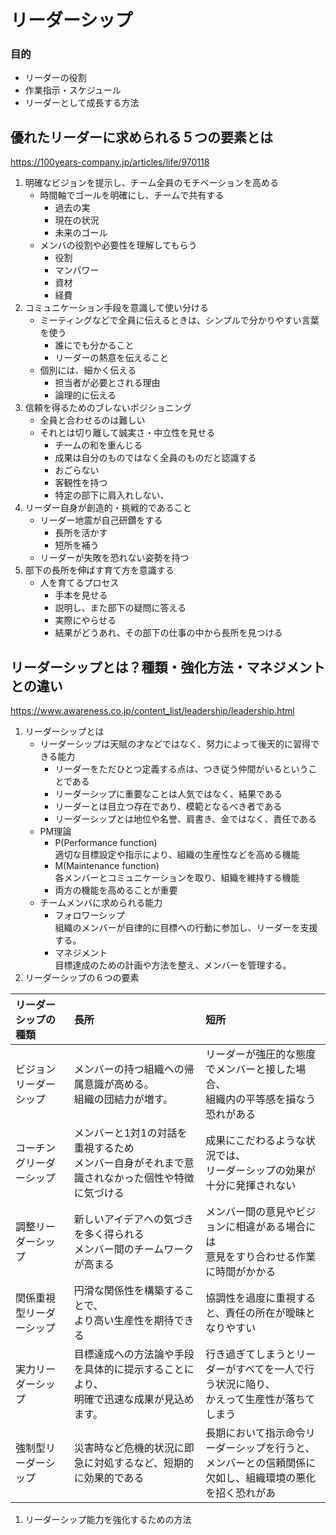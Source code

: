 # リーダーシップ
### 目的
- リーダーの役割
- 作業指示・スケジュール
- リーダーとして成長する方法

## 優れたリーダーに求められる５つの要素とは
https://100years-company.jp/articles/life/970118

1. 明確なビジョンを提示し、チーム全員のモチベーションを高める
    - 時間軸でゴールを明確にし、チームで共有する  
        - 過去の実
        - 現在の状況
        - 未来のゴール
    - メンバの役割や必要性を理解してもらう
        - 役割
        - マンパワー
        - 資材
        - 経費
1. コミュニケーション手段を意識して使い分ける
    - ミーティングなどで全員に伝えるときは、シンプルで分かりやすい言葉を使う
        - 誰にでも分かること
        - リーダーの熱意を伝えること
    - 個別には、細かく伝える
        - 担当者が必要とされる理由
        - 論理的に伝える
1. 信頼を得るためのブレないポジショニング
    - 全員と合わせるのは難しい
    - それとは切り離して誠実さ・中立性を見せる
        - チームの和を重んじる
        - 成果は自分のものではなく全員のものだと認識する
        - おごらない
        - 客観性を持つ
        - 特定の部下に肩入れしない、
1. リーダー自身が創造的・挑戦的であること
    - リーダー地震が自己研鑽をする
        - 長所を活かす
        - 短所を補う
    - リーダーが失敗を恐れない姿勢を持つ
1. 部下の長所を伸ばす育て方を意識する
    - 人を育てるプロセス
        - 手本を見せる
        - 説明し、また部下の疑問に答える
        - 実際にやらせる
        - 結果がどうあれ、その部下の仕事の中から長所を見つける

## リーダーシップとは？種類・強化方法・マネジメントとの違い
https://www.awareness.co.jp/content_list/leadership/leadership.html

1. リーダーシップとは  
    - リーダーシップは天賦の才などではなく、努力によって後天的に習得できる能力
        - リーダーをただひとつ定義する点は、つき従う仲間がいるということである
        - リーダーシップに重要なことは人気ではなく、結果である
        - リーダーとは目立つ存在であり、模範となるべき者である
        - リーダーシップとは地位や名誉、肩書き、金ではなく、責任である
    - PM理論
        - P(Performance function)  
        適切な目標設定や指示により、組織の生産性などを高める機能
        - M(Maintenance function)  
        各メンバーとコミュニケーションを取り、組織を維持する機能
        - 両方の機能を高めることが重要
    - チームメンバに求められる能力
        - フォロワーシップ  
        組織のメンバーが自律的に目標への行動に参加し、リーダーを支援する。
        - マネジメント  
        目標達成のための計画や方法を整え、メンバーを管理する。
1. リーダーシップの６つの要素

|リーダーシップの種類|長所|短所|
|:--|:--|:--|
|ビジョンリーダーシップ|メンバーの持つ組織への帰属意識が高める。<br>組織の団結力が増す。|リーダーが強圧的な態度でメンバーと接した場合、<br>組織内の平等感を損なう恐れがある|
|コーチングリーダーシップ|メンバーと1対1の対話を重視するため<br>メンバー自身がそれまで意識されなかった個性や特徴に気づける|成果にこだわるような状況では、<br>リーダーシップの効果が十分に発揮されない|
|調整リーダーシップ|新しいアイデアへの気づきを多く得られる<br>メンバー間のチームワークが高まる|メンバー間の意見やビジョンに相違がある場合には<br>意見をすり合わせる作業に時間がかかる|
|関係重視型リーダーシップ|円滑な関係性を構築することで、<br>より高い生産性を期待できる|協調性を過度に重視すると、責任の所在が曖昧となりやすい|
|実力リーダーシップ|目標達成への方法論や手段を具体的に提示することにより、<br>明確で迅速な成果が見込めます。|行き過ぎてしまうとリーダーがすべてを一人で行う状況に陥り、<br>かえって生産性が落ちてしまう|
|強制型リーダーシップ|災害時など危機的状況に即急に対処するなど、短期的に効果的である|長期において指示命令リーダーシップを行うと、<br>メンバーとの信頼関係に欠如し、組織環境の悪化を招く恐れがあ|

1. リーダーシップ能力を強化するための方法



